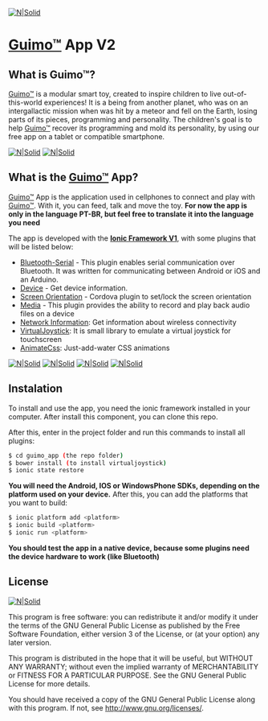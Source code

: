 [![N|Solid](http://i.imgur.com/PXORtkB.jpg)](https://guimo.toys)
# [Guimo&trade;] App V2

## What is Guimo&trade;?
[Guimo&trade;] is a modular smart toy, created to inspire children to live out-of-this-world experiences! It is a being from another planet, who was on an intergallactic mission when was hit by a meteor and fell on the Earth, losing parts of its pieces, programming and personality. The children's goal is to help [Guimo&trade;] recover its programming and mold its personality, by using our free app on a tablet or compatible smartphone.

[![N|Solid](http://i.imgur.com/hCm5tRC.png)](https://guimo.toys) [![N|Solid](http://i.imgur.com/CwIqAOV.jpg)](https://guimo.toys) 



## What is the [Guimo&trade;] App?    
[Guimo&trade;] App is the application used in cellphones to connect and play with [Guimo&trade;]. With it, you can feed, talk and move the toy. **For now the app is only in the language PT-BR, but feel free to translate it into the language you need**

The app is developed with the **[Ionic Framework V1]**,  with some plugins that will be listed below:

* [Bluetooth-Serial] - This plugin enables serial communication over Bluetooth. It was written for communicating between Android or iOS and an Arduino. 
* [Device] - Get device information.
* [Screen Orientation] - Cordova plugin to set/lock the screen orientation
* [Media] - This plugin provides the ability to record and play back audio files on a device
* [Network Information]: Get information about wireless connectivity
* [VirtualJoystick]: It is small library to emulate a virtual joystick for touchscreen
* [AnimateCss]:  Just-add-water CSS animations

[![N|Solid](http://i.imgur.com/Y0XUina.png)](https://guimo.toys) [![N|Solid](http://i.imgur.com/ZbZa6XS.png)](https://guimo.toys) [![N|Solid](http://i.imgur.com/eEn4NdO.png)](https://guimo.toys)
[![N|Solid](http://i.imgur.com/nul0FvS.png)](https://guimo.toys)


## Instalation

To install and use the app, you need the ionic framework installed in your computer. After install this component, you can clone this repo.

After this, enter in the project folder and run this commands to install all plugins:

```sh
$ cd guimo_app (the repo folder)
$ bower install (to install virtualjoystick)
$ ionic state restore
```
**You will need the Android, IOS or WindowsPhone SDKs, depending on the platform used on your device.**
After this, you can add the platforms that you want to build:

```sh
$ ionic platform add <platform>
$ ionic build <platform>
$ ionic run <platform>
```
**You should test the app in a native device, because some plugins need the device hardware to work (like Bluetooth)**
## License
[![N|Solid](http://farm2.static.flickr.com/1073/5122830971_04bdd362c4.jpg)](https://creativecommons.org/licenses/by-nc-sa/4.0/)

This program is free software: you can redistribute it and/or modify
it under the terms of the GNU General Public License as published by
the Free Software Foundation, either version 3 of the License, or
(at your option) any later version.

This program is distributed in the hope that it will be useful, but WITHOUT ANY WARRANTY; without even the implied warranty of MERCHANTABILITY or FITNESS FOR A PARTICULAR PURPOSE. See the GNU General Public License for more details.

You should have received a copy of the GNU General Public License along with this program.  If not, see <http://www.gnu.org/licenses/>.

[Bluetooth-Serial]: <https://github.com/don/BluetoothSerial>
[Device]: <https://github.com/apache/cordova-plugin-device>
[Screen Orientation]: <https://github.com/apache/cordova-plugin-screen-orientation>
[Media]: <https://github.com/apache/cordova-plugin-media>
[Network Information]: <https://github.com/apache/cordova-plugin-network-information>
[VirtualJoystick]: <https://github.com/jeromeetienne/virtualjoystick.js>
[AnimateCss]: <https://daneden.github.io/animate.css/>
[Guimo&trade;]: <https://guimo.toys>
[Ionic Framework V1]: <http://ionicframework.com/docs/v1/>
